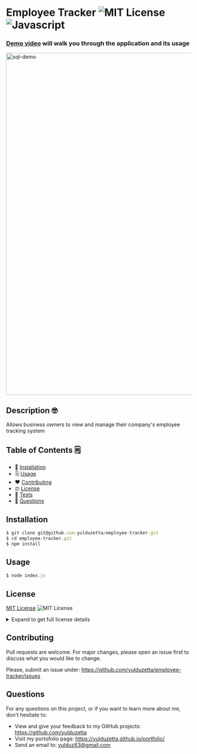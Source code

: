 
# Employee Tracker ![MIT License](https://img.shields.io/badge/mit-brightgreen) ![Javascript](https://img.shields.io/github/languages/top/nielsenjared/badmath)

### [Demo video](https://www.youtube.com/watch?v=S9upGzIs8Cs&feature=youtu.be) will walk you through the application and its usage
<img width="932" alt="sql-demo" src="https://user-images.githubusercontent.com/13324397/109463860-54cf8280-7a2b-11eb-8ddc-09f31c5f0498.png">

## Description 🤓
Allows business owners to view and manage their company's employee tracking system
  
## Table of Contents 🗒️
* 🔧 [Installation](#installation)
* 🗒️ [Usage](#usage)
* ❤️  [Contributing](#contributing)
* ⚖️  [License](#license)
* 🧐 [Tests](#tests)
* 📩 [Questions](#questions)

## Installation
```typescript
$ git clone git@github.com:yulduzetta/employee-tracker.git
$ cd employee-tracker.git
$ npm install
```
  
## Usage 
```typescript
$ node index.js
```
  
##  License

  <a href="http://choosealicense.com/licenses/mit/" target="_blank">MIT License</a> ![MIT License](https://img.shields.io/badge/mit-brightgreen) 
  <details close>
  <summary>Expand to get full license details</summary>
  <p>MIT License

Copyright (c) [year] [fullname]

Permission is hereby granted, free of charge, to any person obtaining a copy
of this software and associated documentation files (the "Software"), to deal
in the Software without restriction, including without limitation the rights
to use, copy, modify, merge, publish, distribute, sublicense, and/or sell
copies of the Software, and to permit persons to whom the Software is
furnished to do so, subject to the following conditions:

The above copyright notice and this permission notice shall be included in all
copies or substantial portions of the Software.

THE SOFTWARE IS PROVIDED "AS IS", WITHOUT WARRANTY OF ANY KIND, EXPRESS OR
IMPLIED, INCLUDING BUT NOT LIMITED TO THE WARRANTIES OF MERCHANTABILITY,
FITNESS FOR A PARTICULAR PURPOSE AND NONINFRINGEMENT. IN NO EVENT SHALL THE
AUTHORS OR COPYRIGHT HOLDERS BE LIABLE FOR ANY CLAIM, DAMAGES OR OTHER
LIABILITY, WHETHER IN AN ACTION OF CONTRACT, TORT OR OTHERWISE, ARISING FROM,
OUT OF OR IN CONNECTION WITH THE SOFTWARE OR THE USE OR OTHER DEALINGS IN THE
SOFTWARE.
</p>
  </details> 
    
  
## Contributing
Pull requests are welcome. For major changes, please open an issue first to discuss what you would like to change.

Please, submit an issue under: https://github.com/yulduzetta/employee-tracker/issues
  

## Questions
For any questions on this project, or if you want to learn more about me, don't hesitate to:
- View and give your feedback to my GitHub projects:  https://github.com/yulduzetta
- Visit my portofolio page: https://yulduzetta.github.io/portfolio/
- Send an email to: yulduz83@gmail.com
